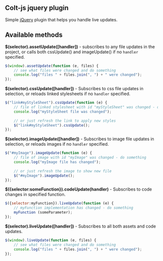 ## **Colt-js jquery plugin** 

Simple [jQuery](http://jquery.com/) plugin that helps you handle live updates.


## **Available methods**

**$(selector).assetUpdate([handler])** - subscribes to any file updates in the project, or calls both cssUpdate() and imageUpdate() if no `handler` specified.

```javascript
$(window).assetUpdate(function (e, files) {
	// see what files were changed and do something
	console.log("files " + files.join(", ") + " were changed");
});
```

**$(selector).cssUpdate([handler])** - Subscribes to css file updates in selection, or reloads linked stylesheets if no `handler` specified.

```javascript
$("link#myStyleSheet").cssUpdate(function (e) {
	// file of linked stylesheet with id "myStyleSheet" was changed - do something
	console.log("myStyleSheet file was changed");
	
	// or just refresh the link to apply new styles
	$("link#myStyleSheet").cssUpdate();
});

```

**$(selector).imageUpdate([handler])** - Subscribes to image file updates in selection, or reloads images if no `handler` specified.

```javascript
$("#myImage").imageUpdate(function (e) {
	// file of image with id "myImage" was changed - do something
	console.log("myImage file has changed");
	
	// or just refresh the image to show new file
	$("#myImage").imageUpdate();
});
```

**$({selector:someFunction}).codeUpdate(handler)** - Subscribes to code changes in specified function.

```javascript
$({selector:myFunction}).liveUpdate(function (e) {
	// myFunction implementation has changed - do something
	myFunction (someParameter);
});
```

**$(selector).liveUpdate([handler])** - Subscribes to all both assets and code updates.

```javascript
$(window).liveUpdate(function (e, files) {
	// see what files were changed and do something
	console.log("files " + files.join(", ") + " were changed");
});
```

